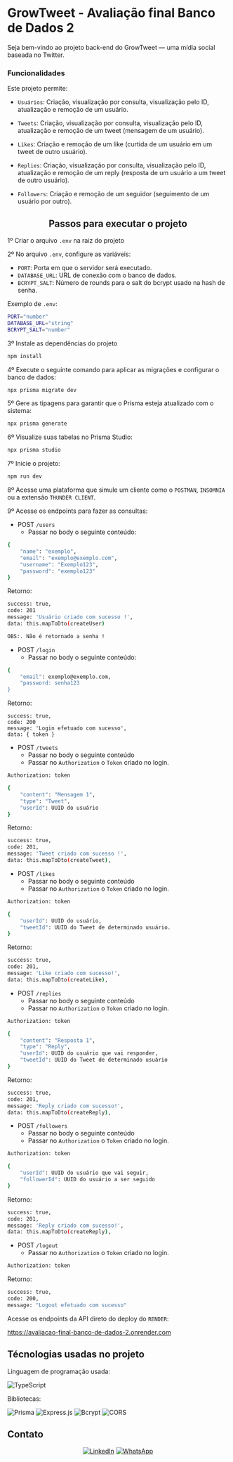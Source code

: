 # GrowTweet - Avaliação final Banco de Dados 2

Seja bem-vindo ao projeto back-end do GrowTweet — uma mídia social baseada no Twitter.

### Funcionalidades
Este projeto permite:

- `Usuários`: Criação, visualização por consulta, visualização pelo ID, atualização e remoção de um usuário.

- `Tweets`: Criação, visualização por consulta, visualização pelo ID, atualização e remoção de um tweet (mensagem de um usuário).

- `Likes`: Criação e remoção de um like (curtida de um usuário em um tweet de outro usuário).

- `Replies`: Criação, visualização por consulta, visualização pelo ID, atualização e remoção de um reply (resposta de um usuário a um tweet de outro usuário).

- `Followers`: Criação e remoção de um seguidor (seguimento de um usuário por outro).

<h2 align=Center>Passos para executar o projeto</h2>

1º Criar o arquivo `.env` na raiz do projeto

2º No arquivo `.env`, configure as variáveis:

- `PORT`: Porta em que o servidor será executado.
- `DATABASE_URL`: URL de conexão com o banco de dados.
- `BCRYPT_SALT`: Número de rounds para o salt do bcrypt usado na hash de senha.

Exemplo de `.env`:

```bash
PORT="number"
DATABASE_URL="string"
BCRYPT_SALT="number"
```

3º Instale as dependências do projeto

```bash
npm install
```

4º Execute o seguinte comando para aplicar as migrações e configurar o banco de dados:

```bash
npx prisma migrate dev
```

5º Gere as tipagens para garantir que o Prisma esteja atualizado com o sistema:

```bash
npx prisma generate
```

6º Visualize suas tabelas no Prisma Studio:

```bash
npx prisma studio
```

7º Inicie o projeto:

```bash
npm run dev
```

8º Acesse uma plataforma que simule um cliente como o `POSTMAN`, `INSOMNIA` ou a extensão `THUNDER CLIENT`.

9º Acesse os endpoints para fazer as consultas:

- POST `/users`
  - Passar no body o seguinte conteúdo:

```bash
{
    "name": "exemplo",
    "email": "exemplo@exemplo.com",
    "username": "Exemplo123",
    "password": "exemplo123"
}
```
Retorno:

```bash
success: true,
code: 201
message: 'Usuário criado com sucesso !',
data: this.mapToDto(createUser)

OBS:. Não é retornado a senha !
```

- POST `/login`
  - Passar no body o seguinte conteúdo:

```bash
{
    "email": exemplo@exemplo.com,
    "password: senha123
}
```
Retorno:
```
success: true,
code: 200
message: 'Login efetuado com sucesso',
data: { token }
```

- POST `/tweets`
  - Passar no body o seguinte conteúdo
  - Passar no `Authorization` o `Token` criado no login.

```bash
Authorization: token

{
    "content": "Mensagem 1",
    "type": "Tweet",
    "userId": UUID do usuário
}
```
Retorno:
```bash
success: true,
code: 201,
message: 'Tweet criado com sucesso !',
data: this.mapToDto(createTweet),
```

- POST `/likes`
  - Passar no body o seguinte conteúdo
  - Passar no `Authorization` o `Token` criado no login.

```bash
Authorization: token

{
    "userId": UUID do usuário,
    "tweetId": UUID do Tweet de determinado usuário.
}
```
Retorno:
```bash
success: true,
code: 201,
message: 'Like criado com sucesso!',
data: this.mapToDto(createLike),
```

- POST `/replies`
  - Passar no body o seguinte conteúdo
  - Passar no `Authorization` o `Token` criado no login.

```bash
Authorization: token

{
    "content": "Resposta 1", 
    "type": "Reply", 
    "userId": UUID do usuário que vai responder, 
    "tweetId": UUID do Tweet de determinado usuário
}
```
Retorno:
```bash
success: true,
code: 201,
message: 'Reply criado com sucesso!',
data: this.mapToDto(createReply),
```

- POST `/followers`
  - Passar no body o seguinte conteúdo
  - Passar no `Authorization` o `Token` criado no login.

```bash
Authorization: token

{
    "userId": UUID do usuário que vai seguir,
    "followerId": UUID do usuário a ser seguido
}
```
Retorno:
```bash
success: true,
code: 201,
message: 'Reply criado com sucesso!',
data: this.mapToDto(createReply),
```

- POST `/logout`
  - Passar no `Authorization` o `Token` criado no login.

```bash
Authorization: token
```
Retorno:
```bash
success: true,
code: 200,
message: "Logout efetuado com sucesso"
```

Acesse os endpoints da API direto do deploy do `RENDER`:

https://avaliacao-final-banco-de-dados-2.onrender.com


<h2>Técnologias usadas no projeto</h2>

Linguagem de programação usada:

![TypeScript](https://img.shields.io/badge/typescript-%23007ACC.svg?style=for-the-badge&logo=typescript&logoColor=white)

Bibliotecas:

![Prisma](https://img.shields.io/badge/Prisma-3982CE?style=for-the-badge&logo=Prisma&logoColor=white) ![Express.js](https://img.shields.io/badge/express.js-%23404d59.svg?style=for-the-badge&logo=express&logoColor=%2361DAFB) 
![Bcrypt](https://img.shields.io/badge/Bcrypt-Hashing-informational?style=for-the-badge&logo=shield&logoColor=white&color=4CAF50)
![CORS](https://img.shields.io/badge/CORS-Enabled-brightgreen?style=for-the-badge&logo=shield&logoColor=white&color=AFC95D)

<h2>Contato</h2>
<div align="center">
  
  [![LinkedIn](https://img.shields.io/badge/LinkedIn-0077B5?style=for-the-badge&logo=linkedin&logoColor=white)](https://www.linkedin.com/in/johann-patr%C3%ADcio-daniel-112425196/)
  [![WhatsApp](https://img.shields.io/badge/WhatsApp-25D366?style=for-the-badge&logo=whatsapp&logoColor=white)](https://wa.me/19991069456)

</div>
